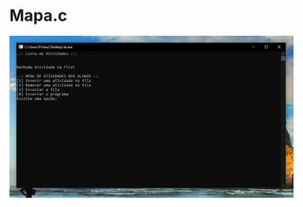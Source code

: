# Mapa.c

![alt text](https://github.com/andreyquerino/UniCesumar/blob/main/ESTRUTURA%20DE%20DADOS%20I%20-%202021/img/mapa.jpg)
